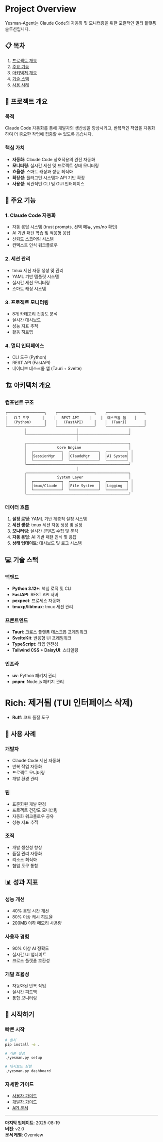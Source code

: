 # Project Overview

Yesman-Agent는 Claude Code의 자동화 및 모니터링을 위한 포괄적인 멀티 플랫폼 솔루션입니다.

## 📋 목차

1. [프로젝트 개요](#%ED%94%84%EB%A1%9C%EC%A0%9D%ED%8A%B8-%EA%B0%9C%EC%9A%94)
1. [주요 기능](#%EC%A3%BC%EC%9A%94-%EA%B8%B0%EB%8A%A5)
1. [아키텍처 개요](#%EC%95%84%ED%82%A4%ED%85%8D%EC%B2%98-%EA%B0%9C%EC%9A%94)
1. [기술 스택](#%EA%B8%B0%EC%88%A0-%EC%8A%A4%ED%83%9D)
1. [사용 사례](#%EC%82%AC%EC%9A%A9-%EC%82%AC%EB%A1%80)

## 🎯 프로젝트 개요

### 목적

Claude Code 자동화를 통해 개발자의 생산성을 향상시키고, 반복적인 작업을 자동화하여 더 중요한 작업에 집중할 수 있도록 돕습니다.

### 핵심 가치

- **자동화**: Claude Code 상호작용의 완전 자동화
- **모니터링**: 실시간 세션 및 프로젝트 상태 모니터링
- **효율성**: 스마트 캐싱과 성능 최적화
- **확장성**: 플러그인 시스템과 API 기반 확장
- **사용성**: 직관적인 CLI 및 GUI 인터페이스

## 🚀 주요 기능

### 1. Claude Code 자동화

- 자동 응답 시스템 (trust prompts, 선택 메뉴, yes/no 확인)
- AI 기반 패턴 학습 및 적응형 응답
- 신뢰도 스코어링 시스템
- 컨텍스트 인식 워크플로우

### 2. 세션 관리

- tmux 세션 자동 생성 및 관리
- YAML 기반 템플릿 시스템
- 실시간 세션 모니터링
- 스마트 캐싱 시스템

### 3. 프로젝트 모니터링

- 8개 카테고리 건강도 분석
- 실시간 대시보드
- 성능 지표 추적
- 활동 히트맵

### 4. 멀티 인터페이스

- CLI 도구 (Python)
- REST API (FastAPI)
- 네이티브 데스크톱 앱 (Tauri + Svelte)

## 🏗️ 아키텍처 개요

### 컴포넌트 구조

```
┌─────────────────┐    ┌─────────────────┐    ┌─────────────────┐
│   CLI 도구      │    │   REST API     │    │  데스크톱 앱    │
│   (Python)      │    │   (FastAPI)     │    │  (Tauri)        │
└─────────────────┘    └─────────────────┘    └─────────────────┘
         │                       │                       │
         └───────────────────────┼───────────────────────┘
                                 │
         ┌───────────────────────────────────────────────┐
         │              Core Engine                      │
         │  ┌─────────────┐  ┌─────────────┐  ┌─────────┐ │
         │  │SessionMgr   │  │ClaudeMgr    │  │AI System│ │
         │  └─────────────┘  └─────────────┘  └─────────┘ │
         └───────────────────────────────────────────────┘
                                 │
         ┌───────────────────────────────────────────────┐
         │              System Layer                     │
         │  ┌─────────────┐  ┌─────────────┐  ┌─────────┐ │
         │  │tmux/Claude  │  │File System  │  │Logging  │ │
         │  └─────────────┘  └─────────────┘  └─────────┘ │
         └───────────────────────────────────────────────┘
```

### 데이터 흐름

1. **설정 로딩**: YAML 기반 계층적 설정 시스템
1. **세션 생성**: tmux 세션 자동 생성 및 설정
1. **모니터링**: 실시간 콘텐츠 수집 및 분석
1. **자동 응답**: AI 기반 패턴 인식 및 응답
1. **상태 업데이트**: 대시보드 및 로그 시스템

## 💻 기술 스택

### 백엔드

- **Python 3.12+**: 핵심 로직 및 CLI
- **FastAPI**: REST API 서버
- **pexpect**: 프로세스 자동화
- **tmuxp/libtmux**: tmux 세션 관리

### 프론트엔드

- **Tauri**: 크로스 플랫폼 데스크톱 프레임워크
- **SvelteKit**: 반응형 UI 프레임워크
- **TypeScript**: 타입 안전성
- **Tailwind CSS + DaisyUI**: 스타일링

### 인프라

- **uv**: Python 패키지 관리
- **pnpm**: Node.js 패키지 관리

# **Rich**: 제거됨 (TUI 인터페이스 삭제)

- **Ruff**: 코드 품질 도구

## 🎯 사용 사례

### 개발자

- Claude Code 세션 자동화
- 반복 작업 자동화
- 프로젝트 모니터링
- 개발 환경 관리

### 팀

- 표준화된 개발 환경
- 프로젝트 건강도 모니터링
- 자동화 워크플로우 공유
- 성능 지표 추적

### 조직

- 개발 생산성 향상
- 품질 관리 자동화
- 리소스 최적화
- 협업 도구 통합

## 📊 성과 지표

### 성능 개선

- 40% 응답 시간 개선
- 80% 이상 캐시 히트율
- 200MB 이하 메모리 사용량

### 사용자 경험

- 90% 이상 AI 정확도
- 실시간 UI 업데이트
- 크로스 플랫폼 호환성

### 개발 효율성

- 자동화된 반복 작업
- 실시간 피드백
- 통합 모니터링

## 🚦 시작하기

### 빠른 시작

```bash
# 설치
pip install -e .

# 기본 설정
./yesman.py setup

# 대시보드 실행
./yesman.py dashboard
```

### 자세한 가이드

- [사용자 가이드](../30-user-guide/31-getting-started.md)
- [개발자 가이드](../40-developer-guide/41-development-setup.md)
- [API 문서](../20-api/21-endpoints.md)

______________________________________________________________________

**마지막 업데이트**: 2025-08-19\
**버전**: v2.0\
**문서 레벨**: Overview
